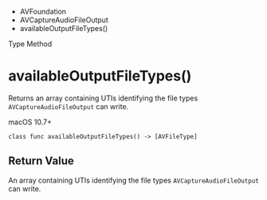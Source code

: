 

- AVFoundation
- AVCaptureAudioFileOutput
-  availableOutputFileTypes() 

Type Method

# availableOutputFileTypes()

Returns an array containing UTIs identifying the file types `AVCaptureAudioFileOutput` can write.

macOS 10.7+

``` source
class func availableOutputFileTypes() -> [AVFileType]
```

## Return Value

An array containing UTIs identifying the file types `AVCaptureAudioFileOutput` can write.

